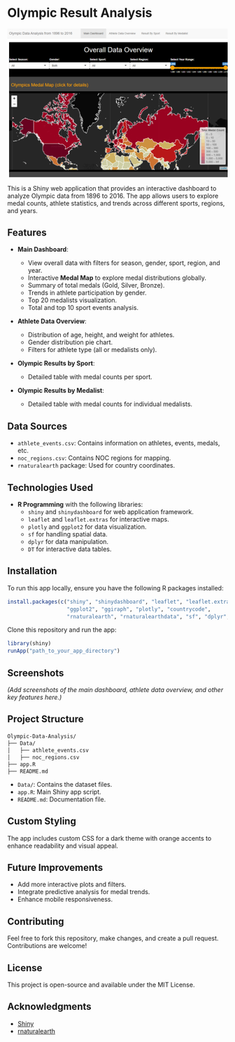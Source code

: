 # Olympic Result Analysis

![Dashboard](dashboard-image.png)  

This is a Shiny web application that provides an interactive dashboard to analyze Olympic data from 1896 to 2016. The app allows users to explore medal counts, athlete statistics, and trends across different sports, regions, and years.

## Features

- **Main Dashboard**:  
  - View overall data with filters for season, gender, sport, region, and year.  
  - Interactive **Medal Map** to explore medal distributions globally.  
  - Summary of total medals (Gold, Silver, Bronze).  
  - Trends in athlete participation by gender.  
  - Top 20 medalists visualization.  
  - Total and top 10 sport events analysis.  

- **Athlete Data Overview**:  
  - Distribution of age, height, and weight for athletes.  
  - Gender distribution pie chart.  
  - Filters for athlete type (all or medalists only).  

- **Olympic Results by Sport**:  
  - Detailed table with medal counts per sport.  

- **Olympic Results by Medalist**:  
  - Detailed table with medal counts for individual medalists.  

## Data Sources

- `athlete_events.csv`: Contains information on athletes, events, medals, etc.  
- `noc_regions.csv`: Contains NOC regions for mapping.  
- `rnaturalearth` package: Used for country coordinates.  

## Technologies Used

- **R Programming** with the following libraries:
  - `shiny` and `shinydashboard` for web application framework.  
  - `leaflet` and `leaflet.extras` for interactive maps.  
  - `plotly` and `ggplot2` for data visualization.  
  - `sf` for handling spatial data.  
  - `dplyr` for data manipulation.  
  - `DT` for interactive data tables.  

## Installation

To run this app locally, ensure you have the following R packages installed:

```R
install.packages(c("shiny", "shinydashboard", "leaflet", "leaflet.extras", 
                   "ggplot2", "ggiraph", "plotly", "countrycode", 
                   "rnaturalearth", "rnaturalearthdata", "sf", "dplyr", "DT"))
```

Clone this repository and run the app:

```R
library(shiny)
runApp("path_to_your_app_directory")
```

## Screenshots

*(Add screenshots of the main dashboard, athlete data overview, and other key features here.)*

## Project Structure
```
Olympic-Data-Analysis/
├── Data/
│   ├── athlete_events.csv
│   ├── noc_regions.csv
├── app.R
├── README.md
```

- `Data/`: Contains the dataset files.
- `app.R`: Main Shiny app script.
- `README.md`: Documentation file.

## Custom Styling

The app includes custom CSS for a dark theme with orange accents to enhance readability and visual appeal.

## Future Improvements

- Add more interactive plots and filters.  
- Integrate predictive analysis for medal trends.  
- Enhance mobile responsiveness.  

## Contributing

Feel free to fork this repository, make changes, and create a pull request. Contributions are welcome!

## License

This project is open-source and available under the MIT License.

## Acknowledgments

- [Shiny](https://shiny.posit.co/)  
- [rnaturalearth](https://cran.r-project.org/web/packages/rnaturalearth/)  

